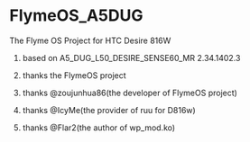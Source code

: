 # FlymeOS_A5DUG

The Flyme OS Project for HTC Desire 816W

1. based on A5_DUG_L50_DESIRE_SENSE60_MR 2.34.1402.3

2. thanks the FlymeOS project

3. thanks @zoujunhua86(the developer of FlymeOS project)

4. thanks @IcyMe(the provider of ruu for D816w)

5. thanks @Flar2(the author of wp_mod.ko)
